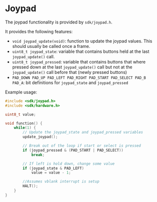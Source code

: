 # Joypad

The joypad functionality is provided by `sdk/joypad.h`.

It provides the following features:

- `void joypad_update(void)`: function to update the joypad values. This should usually be called once a frame.
- `uint8_t joypad_state`: variable that contains buttons held at the last `joypad_update()` call.
- `uint8_t joypad_pressed`: variable that contains buttons that where pressed down at the last `joypad_update()` call but not at the `joypad_update()` call before that (newly pressed buttons)
- `PAD_DOWN PAD_UP PAD_LEFT PAD_RIGHT PAD_START PAD_SELECT PAD_B PAD_A`: bit definitions for `joypad_state` and `joypad_pressed`



Example usage:
```c
#include <sdk/joypad.h>
#include <sdk/hardware.h>

uint8_t value;

void function() {
	while(1) {
		// Update the joypad_state and joypad_pressed variables
		update_joypad();

		// Break out of the loop if start or select is pressed
		if (joypad_pressed & (PAD_START | PAD_SELECT))
			break;

		// If left is hold down, change some value
		if (joypad_state & PAD_LEFT)
			value = value - 1;

		//Assumes vblank interrupt is setup
		HALT();
	}
}